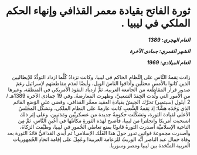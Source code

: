 <h1 dir="rtl">ثورة الفاتح بقيادة معمر القذافي وإنهاء الحكم الملكي في ليبيا .</h1>

<h5 dir="rtl">العام الهجري:  1389

الشهر القمري: جمادى الآخرة

العام الميلادي: 1969</h5>

<p dir="rtl">زادت نِقمةُ النَّاسِ على النِّظامِ الحاكم في ليبيا، وكانت تزدادُ كُلَّما ازداد التودُّدُ للإيطاليين الذين كانوا بالأمسِ محتلِّين وأذاقوا الناسَ الويل، وأيضًا لعدَمِ مقاطعتهم لإسرائيل رغمَ صدور قرار المقاطعة من الجامعة العربية، ثمَّ ازدياد النفوذ الأمريكي في المنطقة، وغيرها من الأمور التي ولَّدت الحِقدَ الشعبيَّ، وظهرت المعارضةُ. وفي 19 جمادى الآخرة 1389هـ / 2 أيلول (سبتمبر) تحرَّك الجيشُ بقيادةِ العقيد معمَّر القذافي، وقضى على الوَضعِ القائم الذي وَجَدَه هشًّا؛ إذ نِقمةُ الشَّعبِ كانت عارمةً على النظام الملكي، وتشكَّل المجلسُ الأعلى لقيادة الثورة، وتشكَّلت حكومةٌ جديدة من عسكريِّين ومَدَنيين، وعلى إثر ذلك انسحبت أمريكا وانجلترا من ليبيا، فأصبح لهذه الثورةِ مكانتُها في أعُينِ النَّاسِ، ثمَّ مِن الناحية الإسلاميَّة أصدرت الثورةُ قانونًا بمنع تعاطي الخُمورِ في ليبيا، وطبَّقت الزكاةَ، وأصدرت مجموعةَ قوانين تدور حولَ هذا الفَلَك الإسلامي! ثم أبدى القذافيُّ قائدُ الثورة بعد وفاة جمال عبد الناصر أنَّه الوريثُ للزعامة العربية! وعَمِلَ على إقامة اتحادِ الجُمهوريات العربية المتَّحَدة بين ليبيا ومصر وسوريا.</p></br>
